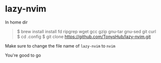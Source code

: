 # lazy-nvim

In home dir

> $ brew install install fd ripgrep wget gcc gzip gnu-tar gnu-sed git curl 
> $ cd .config
> $ git clone https://github.com/TonysHub/lazy-nvim.git

Make sure to change the file name of `lazy-nvim` to `nvim`

You're good to go
